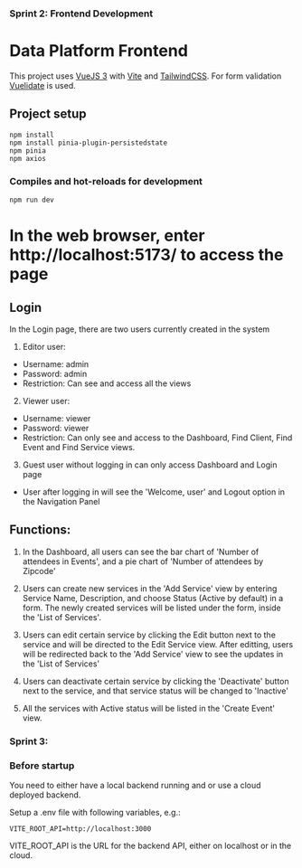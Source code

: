 ### Sprint 2: Frontend Development
# Data Platform Frontend

This project uses [VueJS 3](https://vuejs.org/) with [Vite](https://vitejs.dev/) and [TailwindCSS](https://tailwindcss.com/).
For form validation [Vuelidate](https://vuelidate-next.netlify.app/) is used.

## Project setup

    npm install
    npm install pinia-plugin-persistedstate
    npm pinia
    npm axios

### Compiles and hot-reloads for development

    npm run dev

# In the web browser, enter http://localhost:5173/ to access the page

## Login
In the Login page, there are two users currently created in the system
1. Editor user: 
- Username: admin
- Password: admin
- Restriction: Can see and access all the views

2. Viewer user:
- Username: viewer
- Password: viewer
- Restriction: Can only see and access to the Dashboard, Find Client, Find Event and Find Service views.
3. Guest user without logging in can only access Dashboard and Login page
* User after logging in will see the 'Welcome, user' and Logout option in the Navigation Panel

## Functions:
1. In the Dashboard, all users can see the bar chart of 'Number of attendees in Events', and a pie chart of 'Number of attendees by Zipcode'

2. Users can create new services in the 'Add Service' view by entering Service Name, Description, and choose Status (Active by default) in a form. 
The newly created services will be listed under the form, inside the 'List of Services'.

3. Users can edit certain service by clicking the Edit button next to the service and will be directed to the Edit Service view.
After editting, users will be redirected back to the 'Add Service' view to see the updates in the 'List of Services'

4. Users can deactivate certain service by clicking the 'Deactivate' button next to the service, and that service status will be changed to 'Inactive'

5. All the services with Active status will be listed in the 'Create Event' view.

### Sprint 3:
### Before startup
You need to either have a local backend running and or use a cloud deployed backend.

Setup a .env file with following variables, e.g.:

    VITE_ROOT_API=http://localhost:3000

VITE_ROOT_API is the URL for the backend API, either on localhost or in the cloud.

